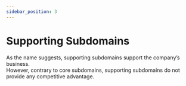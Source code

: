 ```yaml
---
sidebar_position: 3
---
```


# Supporting Subdomains

As the name suggests, supporting subdomains support the company’s business.  
However, contrary to core subdomains, supporting subdomains do not provide any competitive advantage.
